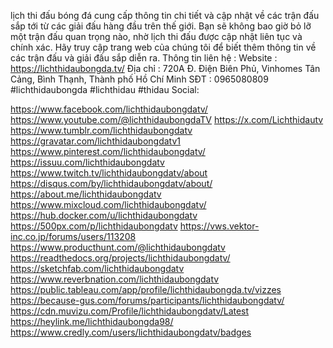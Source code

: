 lịch thi đấu bóng đá cung cấp thông tin chi tiết và cập nhật về các trận đấu sắp tới từ các giải đấu hàng đầu trên thế giới.
 Bạn sẽ không bao giờ bỏ lỡ một trận đấu quan trọng nào, nhờ lịch thi đấu được cập nhật liên tục và chính xác.
Hãy truy cập trang web của chúng tôi để biết thêm thông tin về các trận đấu và giải đấu sắp diễn ra.
Thông tin liên hệ :
Website : https://lichthidaubongda.tv/
Địa chỉ : 720A Đ. Điện Biên Phủ, Vinhomes Tân Cảng, Bình Thạnh, Thành phố Hồ Chí Minh
SĐT : 0965080809
#lichthidaubongda #lichthidau #thidau 
Social:

https://www.facebook.com/lichthidaubongdatv/
https://www.youtube.com/@lichthidaubongdaTV
https://x.com/Lichthidautv
https://www.tumblr.com/lichthidaubongdatv
https://gravatar.com/lichthidaubongdatv1
https://www.pinterest.com/lichthidaubongdatv/
https://issuu.com/lichthidaubongdatv
https://www.twitch.tv/lichthidaubongdatv/about
https://disqus.com/by/lichthidaubongdatv/about/
https://about.me/lichthidaubongdatv
https://www.mixcloud.com/lichthidaubongdatv/
https://hub.docker.com/u/lichthidaubongdatv
https://500px.com/p/lichthidaubongdatv
https://vws.vektor-inc.co.jp/forums/users/113208
https://www.producthunt.com/@lichthidaubongdatv
https://readthedocs.org/projects/lichthidaubongdatv/
https://sketchfab.com/lichthidaubongdatv
https://www.reverbnation.com/lichthidaubongdatv
https://public.tableau.com/app/profile/lichthidaubongda.tv/vizzes
https://because-gus.com/forums/participants/lichthidaubongdatv/
https://cdn.muvizu.com/Profile/lichthidaubongdatv/Latest
https://heylink.me/lichthidaubongda98/
https://www.credly.com/users/lichthidaubongdatv/badges
